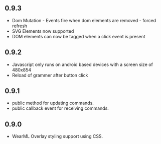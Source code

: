 ## 0.9.3

 * Dom Mutation - Events fire when dom elements are removed - forced refresh
 * SVG Elements now supported
 * DOM elements can now be tagged when a click event is present

## 0.9.2

 * Javascript only runs on android based devices with a screen size of 480x854
 * Reload of grammer after button click

 
## 0.9.1

 * public method for updating commands.
 * public callback event for receiving commands.
 
## 0.9.0
 
 * WearML Overlay styling support using CSS.
 

